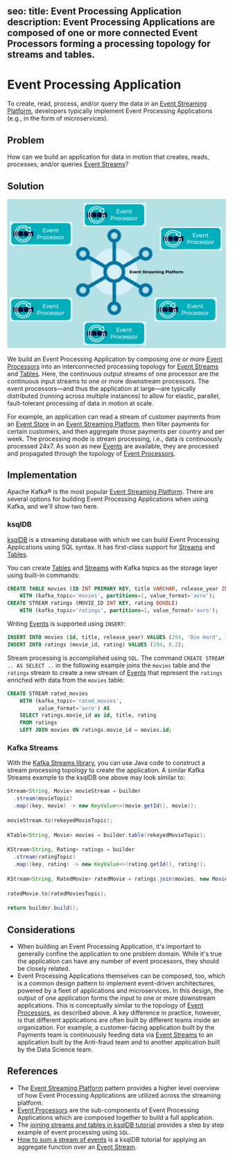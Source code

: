 seo:
  title: Event Processing Application
  description: Event Processing Applications are composed of one or more connected Event Processors forming a processing topology for streams and tables.
---

# Event Processing Application
To create, read, process, and/or query the data in an [Event Streaming Platform](../event-stream/event-streaming-platform.md), developers typically implement Event Processing Applications (e.g., in the form of microservices).

## Problem
How can we build an application for data in motion that creates, reads, processes, and/or queries [Event Streams](../event-stream/event-stream.md)?

## Solution
![event-processing-application](../img/event-processing-application.png)

We build an Event Processing Application by composing one or more [Event Processors](../event-processing/event-processor.md) into an interconnected processing topology for [Event Streams](../event-stream/event-stream.md) and [Tables](../table/state-table.md). Here, the continuous output streams of one processor are the continuous input streams to one or more downstream processors. The event processors—and thus the application at large—are typically distributed (running across multiple instances) to allow for elastic, parallel, fault-tolerant processing of data in motion at scale.

For example, an application can read a stream of customer payments from an [Event Store](../event-storage/event-store.md) in an [Event Streaming Platform](../event-stream/event-streaming-platform.md), then filter payments for certain customers, and then aggregate those payments per country and per week. The processing mode is stream processing, i.e., data is continuously processed 24x7. As soon as new [Events](../event/event.md) are available, they are processed and propagated through the topology of [Event Processors](./event-processing/event-processor.md).


## Implementation
Apache Kafka® is the most popular [Event Streaming Platform](../event-stream/event-streaming-platform.md). There are several options for building Event Processing Applications when using Kafka, and we'll show two here.

### ksqlDB
[ksqlDB](https://ksqldb.io) is a streaming database with which we can build Event Processing Applications using SQL syntax. It has first-class support for [Streams](../event-stream/event-stream.md) and [Tables](../table/table.md).

You can create [Tables](../table/table.md) and [Streams](../event-stream/event-stream.md) with Kafka topics as the storage layer using built-in commands:
```sql
CREATE TABLE movies (ID INT PRIMARY KEY, title VARCHAR, release_year INT)
    WITH (kafka_topic='movies', partitions=1, value_format='avro');
CREATE STREAM ratings (MOVIE_ID INT KEY, rating DOUBLE)
    WITH (kafka_topic='ratings', partitions=1, value_format='avro');
```

Writing [Events](../event/event.md) is supported using `INSERT`:
```sql
INSERT INTO movies (id, title, release_year) VALUES (294, 'Die Hard', 1998);
INSERT INTO ratings (movie_id, rating) VALUES (294, 8.2);
```

Stream processing is accomplished using `SQL`. The command `CREATE STREAM .. AS SELECT ..` in the following example joins the `movies` table and the `ratings` stream to create a new stream of [Events](../event/event.md) that represent the `ratings` enriched with data from the `movies` table:
```sql
CREATE STREAM rated_movies
    WITH (kafka_topic='rated_movies',
          value_format='avro') AS
    SELECT ratings.movie_id as id, title, rating
    FROM ratings
    LEFT JOIN movies ON ratings.movie_id = movies.id;
```

### Kafka Streams
With the [Kafka Streams library](https://kafka.apache.org/documentation/streams/), you can use Java code to construct a stream processing topology to create the application. A similar Kafka Streams example to the ksqlDB one above may look similar to: 
```java
Stream<String, Movie> movieStream = builder
  .stream(movieTopic)
  .map((key, movie) -> new KeyValue<>(movie.getId(), movie));

movieStream.to(rekeyedMovieTopic);

KTable<String, Movie> movies = builder.table(rekeyedMovieTopic);

KStream<String, Rating> ratings = builder
  .stream(ratingTopic)
  .map((key, rating) -> new KeyValue<>(rating.getId(), rating));

KStream<String, RatedMovie> ratedMovie = ratings.join(movies, new MovieRatingJoiner());

ratedMovie.to(ratedMoviesTopic);

return builder.build();
```

## Considerations
* When building an Event Processing Application, it's important to generally confine the application to one problem domain.  While it's true the application can have any number of event processors, they should be closely related.
* Event Processing Applications themselves can be composed, too, which is a common design pattern to implement event-driven architectures, powered by a fleet of applications and microservices. In this design, the output of one application forms the input to one or more downstream applications. This is conceptually similar to the topology of [Event Processors](../event-processing/event-processor.md), as described above. A key difference in practice, however, is that different applications are often built by different teams inside an organization. For example, a customer-facing application built by the Payments team is continuously feeding data via [Event Streams](../event-stream/event-stream.md) to an application built by the Anti-fraud team and to another application built by the Data Science team. 

## References
* The [Event Streaming Platform](../event-stream/event-streaming-platform.md) pattern provides a higher level overview of how Event Processing Applications are utilized across the streaming platform.
* [Event Processors](../event-processing/event-processor.md) are the sub-components of Event Processing Applications which are composed together to build a full application.
* The [joining streams and tables in ksqlDB tutorial](https://kafka-tutorials.confluent.io/join-a-stream-to-a-table/ksql.html) provides a step by step example of event processing using `SQL`.
* [How to sum a stream of events](https://kafka-tutorials.confluent.io/create-stateful-aggregation-sum/ksql.html) is a ksqlDB tutorial for applying an aggregate function over an [Event Stream](../event-stream/event-stream.md). 
